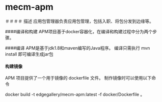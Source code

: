 # mecm-apm

＃＃＃＃ 描述
应用包管理器负责应用包管理，包括入职、将包分发到边缘等。

####编译和构建
APM项目基于docker容器化，在编译和构建过程中分为两个步骤。

####编译
APM是基于jdk1.8和maven编写的Java程序。 编译只需执行 mvn install 即可编译生成jar包

#### 构建镜像
APM 项目提供了一个用于镜像的 dockerfile 文件。 制作镜像时可以使用以下命令

docker build -t edgegallery/mecm-apm:latest -f docker/Dockerfile 。